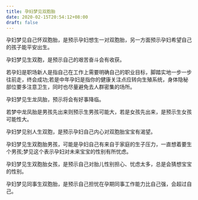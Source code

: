 ```yaml
---
title: 孕妇梦见双胞胎
date: 2020-02-15T20:54:12+08:00
draft: false
---
```


孕妇梦见自己怀双胞胎，是预示孕妇想生一对双胞胎，另一方面预示孕妇希望自己的孩子能平安出生。


孕妇梦见生双胞，是预示自己的艰苦奋斗会有收获。

若孕妇是职场新人是指自己在工作上需要明确自己的职业目标，脚踏实地一步一步往前走，终会成功;若是中年孕妇是指你的健康关注点应转向生殖系统，身体隐秘部位要多注意卫生，同时也尽量避免去人群密集的场所。


孕妇梦见生龙凤胎，预示将会有好事降临。

若梦中龙凤胎是男孩先出来则预示生男孩可能大，若是女孩先出来，是预示生女孩可能性大。


孕妇梦见别人生双胞，是预示孕妇自己内心对双胞胎宝宝有渴望。


孕妇梦见生双胞胎男孩，可能是孕妇自己有来自于家庭的生子压力，一直想着要生个男孩;梦见这个表示孕妇对未来宝宝的性别有所忧虑。


孕妇梦见生双胞胎女孩，是预示自己对胎儿性别担心、忧虑太多，总是会猜想宝宝的性别。


孕妇梦见同事生双胞胎，是预示自己担忧在孕期同事工作能力比自己强，会超过自己。

